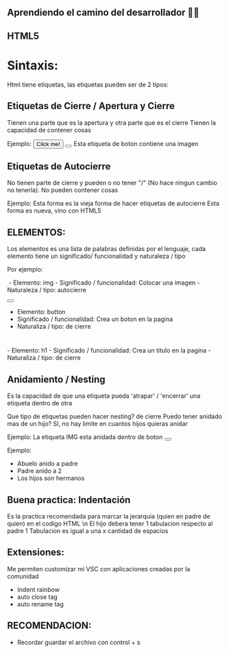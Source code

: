 ## Aprendiendo el camino del desarrollador 🐱‍👤

## HTML5

# Sintaxis:

Html tiene etiquetas, las etiquetas pueden ser de 2 tipos:

## Etiquetas de Cierre / Apertura y Cierre
Tienen una parte que es la apertura y otra parte que es el cierre
Tienen la capacidad de contener cosas

Ejemplo:
<padre></padre>
<hijo></hijo>
<button>Click me!</button>
<button> <img/> </button> Esta etiqueta de boton contiene una imagen

## Etiquetas de Autocierre
No tienen parte de cierre y pueden o no tener "/" (No hace ningun cambio no tenerla).
No pueden contener cosas

Ejemplo: 
<autocierre/> Esta forma es la vieja forma de hacer etiquetas de autocierre
<test> Esta forma es nueva, vino con HTML5

## ELEMENTOS:
Los elementos es una lista de palabras definidas por el lenguaje, cada elemento tiene un significado/ funcionalidad y naturaleza / tipo

Por ejemplo:

<img>
- Elemento: img
- Significado / funcionalidad: Colocar una imagen
- Naturaleza / tipo: autocierre

<button></button>
- Elemento: button
- Significado / funcionalidad: Crea un boton en la pagina
- Naturaliza / tipo: de cierre

<h1></h1>
- Elemento: h1
- Significado / funcionalidad: Crea un titulo en la pagina
- Naturaliza / tipo: de cierre

## Anidamiento / Nesting
Es la capacidad de que una etiqueta pueda 'atrapar' / 'encerrar' una etiqueta dentro de otra

Que tipo de etiquetas pueden hacer nesting? de cierre
Puedo tener anidado mas de un hijo? SI, no hay limite en cuantos hijos quieras anidar

Ejemplo:
La etiqueta IMG esta anidada dentro de boton
<button> <img/> </button>

Ejemplo:
- Abuelo anido a padre
- Padre anido a 2 <hijo>
- Los hijos son hermanos
<abuelo><padre><hijo></hijo> <hijo></hijo></padre></abuelo>

## Buena practica: Indentación

Es la practica recomendada para marcar la jerarquia (quien en padre de quien) en el codigo HTML
\n El hijo debera tener 1 tabulacion respecto al padre
1 Tabulacion es igual a una x cantidad de espacios

<padre>
    <hijo>
    </hijo>
    <hijo>
    </hijo>
</padre>


## Extensiones:
Me permiten customizar mi VSC con aplicaciones creadas por la comunidad

- Indent rainbow
- auto close tag
- auto rename tag


## RECOMENDACION:

- Recordar guardar el archivo con control + s